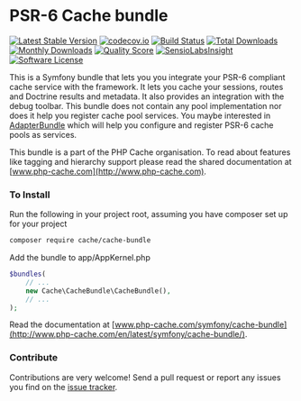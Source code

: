 # PSR-6 Cache bundle
[![Latest Stable Version](https://poser.pugx.org/cache/cache-bundle/v/stable)](https://packagist.org/packages/cache/cache-bundle)
[![codecov.io](https://codecov.io/github/php-cache/cache-bundle/coverage.svg?branch=master)](https://codecov.io/github/php-cache/cache-bundle?branch=master)
[![Build Status](https://travis-ci.org/php-cache/cache-bundle.svg?branch=master)](https://travis-ci.org/php-cache/cache-bundle)
[![Total Downloads](https://poser.pugx.org/cache/cache-bundle/downloads)](https://packagist.org/packages/cache/cache-bundle) 
[![Monthly Downloads](https://poser.pugx.org/cache/cache-bundle/d/monthly.png)](https://packagist.org/packages/cache/cache-bundle)
[![Quality Score](https://img.shields.io/scrutinizer/g/php-cache/cache-bundle.svg?style=flat-square)](https://scrutinizer-ci.com/g/php-cache/cache-bundle)
[![SensioLabsInsight](https://insight.sensiolabs.com/projects/21963379-2b15-4cc4-bdf6-0f98aa292f8a/mini.png)](https://insight.sensiolabs.com/projects/21963379-2b15-4cc4-bdf6-0f98aa292f8a)
[![Software License](https://img.shields.io/badge/license-MIT-brightgreen.svg?style=flat-square)](LICENSE)

This is a Symfony bundle that lets you you integrate your PSR-6 compliant cache service with the framework. 
It lets you cache your sessions, routes and Doctrine results and metadata. It also provides an integration with the 
debug toolbar. This bundle does not contain any pool implementation nor does it help you register cache pool services. 
You maybe interested in [AdapterBundle](https://github.com/php-cache/adapter-bundle) which will help you configure and
register PSR-6 cache pools as services. 

This bundle  is a part of the PHP Cache organisation. To read about features like tagging and hierarchy support please 
read the shared documentation at [www.php-cache.com](http://www.php-cache.com).

### To Install

Run the following in your project root, assuming you have composer set up for your project
```sh
composer require cache/cache-bundle
```

Add the bundle to app/AppKernel.php

```php
$bundles(
    // ...
    new Cache\CacheBundle\CacheBundle(),
    // ...
);
```

Read the documentation at [www.php-cache.com/symfony/cache-bundle](http://www.php-cache.com/en/latest/symfony/cache-bundle/).

### Contribute

Contributions are very welcome! Send a pull request or report any issues you find on the [issue tracker](http://issues.php-cache.com).
